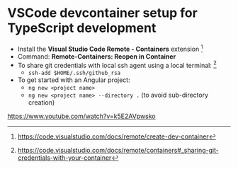 VSCode devcontainer setup for TypeScript development
=========

- Install the **Visual Studio Code Remote - Containers** extension [^1]
- Command: **Remote-Containers: Reopen in Container**
- To share git credentials with local ssh agent using a local terminal: [^2]
    - `ssh-add $HOME/.ssh/github_rsa`
- To get started with an Angular project:
    - `ng new <project name>`
    - `ng new <project name> --directory .` (to avoid sub-directory creation)

[^1]: https://code.visualstudio.com/docs/remote/create-dev-container
[^2]: https://code.visualstudio.com/docs/remote/containers#_sharing-git-credentials-with-your-container

https://www.youtube.com/watch?v=k5E2AVpwsko

